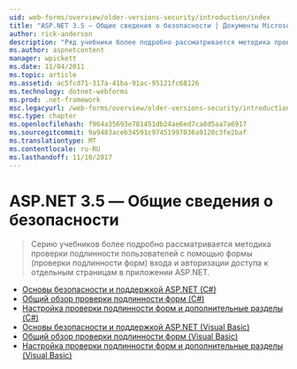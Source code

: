 ```yaml
---
uid: web-forms/overview/older-versions-security/introduction/index
title: "ASP.NET 3.5 — Общие сведения о безопасности | Документы Microsoft"
author: rick-anderson
description: "Ряд учебники более подробно рассматривается методика проверки подлинности пользователей с помощью формы (проверки подлинности форм) входа и авторизации доступа к отдельным страницам в..."
ms.author: aspnetcontent
manager: wpickett
ms.date: 11/04/2011
ms.topic: article
ms.assetid: ac5fcd71-317a-41ba-91ac-95121fc68126
ms.technology: dotnet-webforms
ms.prod: .net-framework
msc.legacyurl: /web-forms/overview/older-versions-security/introduction
msc.type: chapter
ms.openlocfilehash: f964a35693e781451db24ae6ed7ca8d5aa7a6917
ms.sourcegitcommit: 9a9483aceb34591c97451997036a9120c3fe2baf
ms.translationtype: MT
ms.contentlocale: ru-RU
ms.lasthandoff: 11/10/2017
---
```

<a name="aspnet-35---introduction-to-security"></a>ASP.NET 3.5 — Общие сведения о безопасности
====================
> Серию учебников более подробно рассматривается методика проверки подлинности пользователей с помощью формы (проверки подлинности форм) входа и авторизации доступа к отдельным страницам в приложении ASP.NET.


- [Основы безопасности и поддержкой ASP.NET (C#)](security-basics-and-asp-net-support-cs.md)
- [Общий обзор проверки подлинности форм (C#)](an-overview-of-forms-authentication-cs.md)
- [Настройка проверки подлинности форм и дополнительные разделы (C#)](forms-authentication-configuration-and-advanced-topics-cs.md)
- [Основы безопасности и поддержкой ASP.NET (Visual Basic)](security-basics-and-asp-net-support-vb.md)
- [Общий обзор проверки подлинности форм (Visual Basic)](an-overview-of-forms-authentication-vb.md)
- [Настройка проверки подлинности форм и дополнительные разделы (Visual Basic)](forms-authentication-configuration-and-advanced-topics-vb.md)
